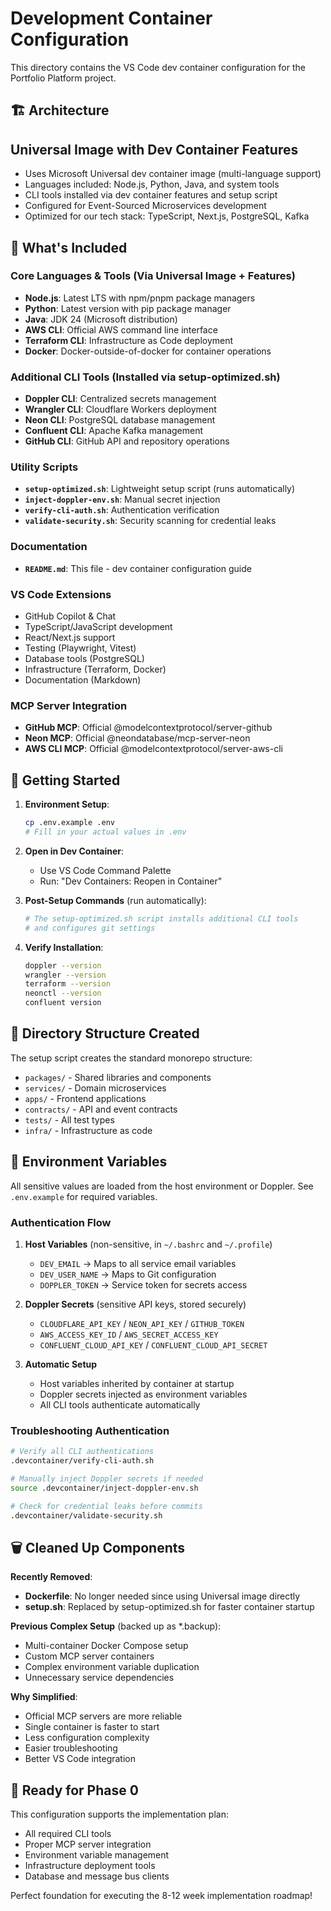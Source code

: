 # Development Container Configuration

This directory contains the VS Code dev container configuration for the Portfolio Platform project.

## 🏗️ Architecture

## Universal Image with Dev Container Features

- Uses Microsoft Universal dev container image (multi-language support)
- Languages included: Node.js, Python, Java, and system tools
- CLI tools installed via dev container features and setup script
- Configured for Event-Sourced Microservices development
- Optimized for our tech stack: TypeScript, Next.js, PostgreSQL, Kafka

## 🔧 What's Included

### Core Languages & Tools (Via Universal Image + Features)

- **Node.js**: Latest LTS with npm/pnpm package managers
- **Python**: Latest version with pip package manager
- **Java**: JDK 24 (Microsoft distribution)
- **AWS CLI**: Official AWS command line interface
- **Terraform CLI**: Infrastructure as Code deployment
- **Docker**: Docker-outside-of-docker for container operations

### Additional CLI Tools (Installed via setup-optimized.sh)

- **Doppler CLI**: Centralized secrets management
- **Wrangler CLI**: Cloudflare Workers deployment
- **Neon CLI**: PostgreSQL database management
- **Confluent CLI**: Apache Kafka management
- **GitHub CLI**: GitHub API and repository operations

### Utility Scripts

- **`setup-optimized.sh`**: Lightweight setup script (runs automatically)
- **`inject-doppler-env.sh`**: Manual secret injection
- **`verify-cli-auth.sh`**: Authentication verification
- **`validate-security.sh`**: Security scanning for credential leaks

### Documentation

- **`README.md`**: This file - dev container configuration guide

### VS Code Extensions

- GitHub Copilot & Chat
- TypeScript/JavaScript development
- React/Next.js support
- Testing (Playwright, Vitest)
- Database tools (PostgreSQL)
- Infrastructure (Terraform, Docker)
- Documentation (Markdown)

### MCP Server Integration

- **GitHub MCP**: Official @modelcontextprotocol/server-github
- **Neon MCP**: Official @neondatabase/mcp-server-neon
- **AWS CLI MCP**: Official @modelcontextprotocol/server-aws-cli

## 🚀 Getting Started

1. **Environment Setup**:

   ```bash
   cp .env.example .env
   # Fill in your actual values in .env
   ```

2. **Open in Dev Container**:
   - Use VS Code Command Palette
   - Run: "Dev Containers: Reopen in Container"

3. **Post-Setup Commands** (run automatically):

   ```bash
   # The setup-optimized.sh script installs additional CLI tools
   # and configures git settings
   ```

4. **Verify Installation**:

   ```bash
   doppler --version
   wrangler --version
   terraform --version
   neonctl --version
   confluent version
   ```

## 📁 Directory Structure Created

The setup script creates the standard monorepo structure:

- `packages/` - Shared libraries and components
- `services/` - Domain microservices
- `apps/` - Frontend applications
- `contracts/` - API and event contracts
- `tests/` - All test types
- `infra/` - Infrastructure as code

## 🔐 Environment Variables

All sensitive values are loaded from the host environment or Doppler.
See `.env.example` for required variables.

### Authentication Flow

1. **Host Variables** (non-sensitive, in `~/.bashrc` and `~/.profile`)
   - `DEV_EMAIL` → Maps to all service email variables
   - `DEV_USER_NAME` → Maps to Git configuration
   - `DOPPLER_TOKEN` → Service token for secrets access

2. **Doppler Secrets** (sensitive API keys, stored securely)
   - `CLOUDFLARE_API_KEY` / `NEON_API_KEY` / `GITHUB_TOKEN`
   - `AWS_ACCESS_KEY_ID` / `AWS_SECRET_ACCESS_KEY`
   - `CONFLUENT_CLOUD_API_KEY` / `CONFLUENT_CLOUD_API_SECRET`

3. **Automatic Setup**
   - Host variables inherited by container at startup
   - Doppler secrets injected as environment variables
   - All CLI tools authenticate automatically

### Troubleshooting Authentication

```bash
# Verify all CLI authentications
.devcontainer/verify-cli-auth.sh

# Manually inject Doppler secrets if needed
source .devcontainer/inject-doppler-env.sh

# Check for credential leaks before commits
.devcontainer/validate-security.sh
```

## 🗑️ Cleaned Up Components

**Recently Removed**:

- **Dockerfile**: No longer needed since using Universal image directly
- **setup.sh**: Replaced by setup-optimized.sh for faster container startup

**Previous Complex Setup** (backed up as \*.backup):

- Multi-container Docker Compose setup
- Custom MCP server containers
- Complex environment variable duplication
- Unnecessary service dependencies

**Why Simplified**:

- Official MCP servers are more reliable
- Single container is faster to start
- Less configuration complexity
- Easier troubleshooting
- Better VS Code integration

## 🎯 Ready for Phase 0

This configuration supports the implementation plan:

- All required CLI tools
- Proper MCP server integration
- Environment variable management
- Infrastructure deployment tools
- Database and message bus clients

Perfect foundation for executing the 8-12 week implementation roadmap!

